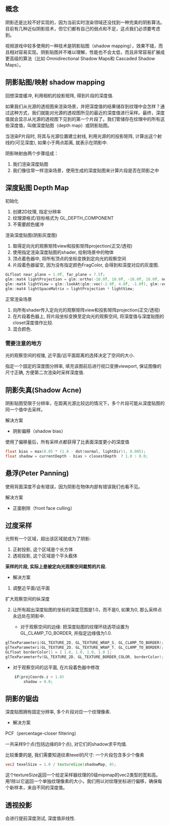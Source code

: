 ## 概念

阴影还是比较不好实现的，因为当前实时渲染领域还没找到一种完美的阴影算法。目前有几种近似阴影技术，但它们都有自己的弱点和不足，这点我们必须要考虑到。

视频游戏中较多使用的一种技术是阴影贴图（shadow mapping），效果不错，而且相对容易实现。阴影贴图并不难以理解，性能也不会太低，而且非常容易扩展成更高级的算法（比如 Omnidirectional Shadow Maps和 Cascaded Shadow Maps）。

## 阴影贴图/映射 shadow mapping

回想深度缓冲, 利用相机的投影矩阵, 得到片段的深度值.

如果我们从光源的透视图来渲染场景，并把深度值的结果储存到纹理中会怎样？通过这种方式，我们就能对光源的透视图所见的最近的深度值进行采样。最终，深度值就会显示从光源的透视图下见到的第一个片段了。我们管储存在纹理中的所有这些深度值，叫做深度贴图（depth map）或阴影贴图。

当渲染P片段时, 将其与光源位置建立射线, 利用光源的的投影矩阵, 计算出这个射线的(可见深度), 如果小于两点距离, 就表示在阴影中.

阴影映射由两个步骤组成：

1. 我们渲染深度贴图
2. 我们像往常一样渲染场景，使用生成的深度贴图来计算片段是否在阴影之中

## 深度贴图 Depth Map

初始化

1. 创建2D纹理, 指定分辨率
2. 纹理源格式/目标格式为 GL_DEPTH_COMPONENT
3. 不需要颜色缓冲

渲染深度贴图(阴影灰度图)

1. 取得定向光的观察矩阵view和投影矩阵projection(正交/透视)
2. 使用指定渲染深度贴图的shader, 绘制场景中的物体
3. 顶点着色器中, 将所有顶点的坐标变换到定向光的观察空间
4. 片段着色器留空, 因为没有指定颜色FragColor, 会得到和深度对应的灰度图.

```c
GLfloat near_plane = 1.0f, far_plane = 7.5f;
glm::mat4 lightProjection = glm::ortho(-10.0f, 10.0f, -10.0f, 10.0f, near_plane, far_plane);
glm::mat4 lightView = glm::lookAt(glm::vec(-2.0f, 4.0f, -1.0f), glm::vec3(0.0f, 0.0f, 0.0f), glm::vec3(0.0f, 1.0f, 0.0f)); // 方向 2.0, -4.0, 1.0
glm::mat4 lightSpaceMatrix = lightProjection * lightView;
```

正常渲染场景

1. 向所有shader传入定向光的观察矩阵view和投影矩阵projection(正交/透视)
2. 在片段着色器上, 将片段坐标变换至定向光的观察空间, 将深度值与深度贴图的closet深度值作比较.
3. 混合颜色.

### 需要注意的地方

光的观察空间的视锥, 近平面/远平面距离的选择决定了空间的大小.

指定一个固定的深度图分辨率, 填充该图前后进行视口变换viewport, 保证图像的尺寸正确, 方便第二次渲染时采样深度值.

## 阴影失真(Shadow Acne)

阴影贴图受限于分辨率，在距离光源比较远的情况下，多个片段可能从深度贴图的同一个值中去采样。

解决方案

- 阴影偏移（shadow bias）

使用了偏移量后，所有采样点都获得了比表面深度更小的深度值

```c
float bias = max(0.05 * (1.0 - dot(normal, lightDir)), 0.005);
float shadow = currentDepth - bias > closestDepth  ? 1.0 : 0.0;
```

## 悬浮(Peter Panning)

使用背面深度不会有错误，因为阴影在物体内部有错误我们也看不见。

解决方案

- 正面剔除（front face culling）


## 过度采样

光照有一个区域，超出该区域就成为了阴影:

1. 正射投影, 这个区域是个长方体
2. 透视投影, 这个区域是个平头截体

**采样的片段, 实际上是被定向光观察空间裁剪的片段.**

- 解决方案

1. 调整近平面/远平面

扩大观察空间的纵深度

2. 让所有超出深度贴图的坐标的深度范围是1.0，而不是0, 如果为0, 那么采样点永远处在阴影中.

   - 对于观察空间的边缘: 把深度贴图的纹理环绕选项设置为GL_CLAMP_TO_BORDER, 并指定边缘值为1.0.

```c
glTexParameteri(GL_TEXTURE_2D, GL_TEXTURE_WRAP_S, GL_CLAMP_TO_BORDER);
glTexParameteri(GL_TEXTURE_2D, GL_TEXTURE_WRAP_T, GL_CLAMP_TO_BORDER);
GLfloat borderColor[] = { 1.0, 1.0, 1.0, 1.0 };
glTexParameterfv(GL_TEXTURE_2D, GL_TEXTURE_BORDER_COLOR, borderColor);
```

   - 对于观察空间的远平面, 在片段着色器中修改

```GLSL
    if(projCoords.z > 1.0)
        shadow = 0.0;
```

## 阴影的锯齿

深度贴图拥有固定分辨率, 多个片段对应一个纹理像素.

- 解决方案

PCF（percentage-closer filtering）

一共采样9个点(包括边缘的8个点), 对它们的shadow求平均值.

比较重要的是, 我们需要知道纹素texel的尺寸: 一个片段包含多少个像素

```GLSL
vec2 texelSize = 1.0 / textureSize(shadowMap, 0);
```

这个textureSize返回一个给定采样器纹理的0级mipmap的vec2类型的宽和高。用1除以它返回一个单独纹理像素的大小，我们用以对纹理坐标进行偏移，确保每个新样本，来自不同的深度值。

## 透视投影

会进行提前深度测试, 深度值非线性.